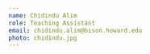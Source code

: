 ```yaml
---
name: Chidindu Alim
role: Teaching Assistant
email: chidindu.alim@bison.howard.edu
photo: chidindu.jpg
---
```

